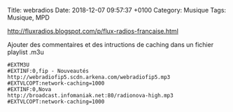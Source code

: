 Title:  webradios
Date:   2018-12-07 09:57:37 +0100
Category: Musique
Tags: Musique, MPD


<http://fluxradios.blogspot.com/p/flux-radios-francaise.html>

Ajouter des commentaires et des intructions de caching dans un fichier playlist .m3u

    #EXTM3U
    #EXTINF:0,fip - Nouveautés
    http://webradiofip5.scdn.arkena.com/webradiofip5.mp3
    #EXTVLCOPT:network-caching=1000
    #EXTINF:0,Nova
    http://broadcast.infomaniak.net:80/radionova-high.mp3
    #EXTVLCOPT:network-caching=1000
